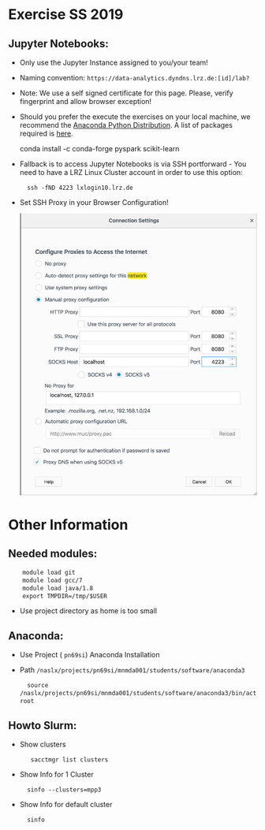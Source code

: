 # Exercise SS 2019

## Jupyter Notebooks:

* Only use the Jupyter Instance assigned to you/your team!

* Naming convention: `https://data-analytics.dyndns.lrz.de:[id]/lab?`
    
* Note: We use a self signed certificate for this page. Please, verify fingerprint and allow browser exception!

* Should you prefer the execute the exercises on your local machine, we recommend the [Anaconda Python Distribution](https://www.anaconda.com/distribution/#download-section). A list of packages required is [here](conda-packages.txt).

	conda install -c conda-forge pyspark scikit-learn

* Fallback is to access Jupyter Notebooks is via SSH portforward - You need to have a LRZ Linux Cluster account in order to use this option:
    
        ssh -fND 4223 lxlogin10.lrz.de
       
* Set SSH Proxy in your Browser Configuration!
    
    ![socks_firefox.png](socks_firefox.png)

# Other Information

## Needed modules:
	
		module load git
		module load gcc/7
		module load java/1.8
		export TMPDIR=/tmp/$USER

* Use project directory as home is too small


## Anaconda:

* Use Project ( `pn69si`) Anaconda Installation

* Path `/naslx/projects/pn69si/mnmda001/students/software/anaconda3` 

		source /naslx/projects/pn69si/mnmda001/students/software/anaconda3/bin/activate root
## Howto Slurm:

* Show clusters

         sacctmgr list clusters

* Show Info for 1 Cluster

        sinfo --clusters=mpp3

* Show Info for default cluster
            
        sinfo
